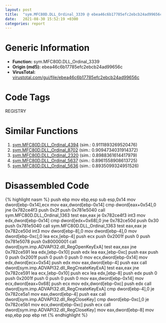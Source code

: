 ```yaml
---
layout: post
title:  "sym.MFC80D.DLL_Ordinal_3339 @ ebea46c6b17785efc2ebcb24ad99656c"
date:   2021-08-30 15:52:19 +0300
categories: report
---
```


# Generic Information
- **Function:** sym.MFC80D.DLL\_Ordinal\_3339
- **Origin (md5):** ebea46c6b17785efc2ebcb24ad99656c
- **VirusTotal:** [virustotal.com/gui/file/ebea46c6b17785efc2ebcb24ad99656c][virustotal_ref]

# Code Tags
<span class="tag" id="REGISTRY">REGISTRY</span>


# Similar Functions

1. [sym.MFC80D.DLL\_Ordinal\_4394][similar_1_ref] (sim.: 0.9111893269520476)
2. [sym.MFC80D.DLL\_Ordinal\_8702][similar_2_ref] (sim.: 0.9094734031914372)
3. [sym.MFC80D.DLL\_Ordinal\_2320][similar_3_ref] (sim.: 0.8988361614417979)
4. [sym.MFC80D.DLL\_Ordinal\_5637][similar_4_ref] (sim.: 0.8961558908613725)
5. [sym.MFC80D.DLL\_Ordinal\_5636][similar_5_ref] (sim.: 0.8935099324951526)


# Disassembled Code

{% highlight nasm %}
push ebp
mov ebp,esp
sub esp,0x14
mov dword[ebp-0x14],ecx
mov eax,dword[ebp-0x14]
cmp dword[eax+0x54],0
jne 0x782ce4f3
push 0x2f
push 0x781e5040
call sym.MFC80D.DLL_Ordinal_1363
test eax,eax
je 0x782ce4f3
int3 
mov edx,dword[ebp-0x14]
cmp dword[edx+0x68],0
jne 0x782ce50d
push 0x30
push 0x781e5040
call sym.MFC80D.DLL_Ordinal_1363
test eax,eax
je 0x782ce50d
int3 
mov dword[ebp-8],0
mov dword[ebp-4],0
mov dword[ebp-0xc],0
lea ecx,[ebp-4]
push ecx
push 0x2001f
push 0
push 0x781e5078
push 0x80000001
call dword[sym.imp.ADVAPI32.dll_RegOpenKeyExA]
test eax,eax
jne 0x782ce591
lea edx,[ebp-0x10]
push edx
lea eax,[ebp-0xc]
push eax
push 0
push 0x2001f
push 0
push 0
push 0
mov ecx,dword[ebp-0x14]
mov edx,dword[ecx+0x54]
push edx
mov eax,dword[ebp-4]
push eax
call dword[sym.imp.ADVAPI32.dll_RegCreateKeyExA]
test eax,eax
jne 0x782ce591
lea ecx,[ebp-0x10]
push ecx
lea edx,[ebp-8]
push edx
push 0
push 0x2001f
push 0
push 0
push 0
mov eax,dword[ebp-0x14]
mov ecx,dword[eax+0x68]
push ecx
mov edx,dword[ebp-0xc]
push edx
call dword[sym.imp.ADVAPI32.dll_RegCreateKeyExA]
cmp dword[ebp-4],0
je 0x782ce5a1
mov eax,dword[ebp-4]
push eax
call dword[sym.imp.ADVAPI32.dll_RegCloseKey]
cmp dword[ebp-0xc],0
je 0x782ce5b1
mov ecx,dword[ebp-0xc]
push ecx
call dword[sym.imp.ADVAPI32.dll_RegCloseKey]
mov eax,dword[ebp-8]
mov esp,ebp
pop ebp
ret 
{% endhighlight %}


[similar_1_ref]: /report/sym.MFC80D.DLL_Ordinal_4394@ebea46c6b17785efc2ebcb24ad99656c
[similar_2_ref]: /report/sym.MFC80D.DLL_Ordinal_8702@ebea46c6b17785efc2ebcb24ad99656c
[similar_3_ref]: /report/sym.MFC80D.DLL_Ordinal_2320@ebea46c6b17785efc2ebcb24ad99656c
[similar_4_ref]: /report/sym.MFC80D.DLL_Ordinal_5637@ebea46c6b17785efc2ebcb24ad99656c
[similar_5_ref]: /report/sym.MFC80D.DLL_Ordinal_5636@ebea46c6b17785efc2ebcb24ad99656c
[virustotal_ref]: https://www.virustotal.com/gui/file/ebea46c6b17785efc2ebcb24ad99656c